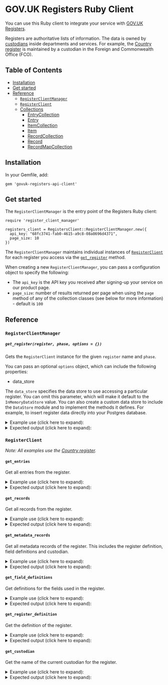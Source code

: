 # GOV.UK Registers Ruby Client

You can use this Ruby client to integrate your service with [GOV.UK Registers](https://registers.cloudapps.digital/).

Registers are authoritative lists of information. The data is owned by [custodians](https://www.gov.uk/government/collections/registers-guidance#creating-and-managing-registers) inside departments and services. For example, the [Country register](https://country.register.gov.uk/) is maintained by a custodian in the Foreign and Commonwealth Office (FCO).

## Table of Contents

- [Installation](#installation)
- [Get started](#get-started)
- [Reference](#reference)
  * [`RegisterClientManager`](#registerclientmanager)
  * [`RegisterClient`](#registerclient)
  * [Collections](#collections)
    + [EntryCollection](#entrycollection)
    + [Entry](#entry)
    + [ItemCollection](#itemcollection)
    + [Item](#item)
    + [RecordCollection](#recordcollection)
    + [Record](#record)
    + [RecordMapCollection](#recordmapcollection)

## Installation

In your Gemfile, add:
```
gem 'govuk-registers-api-client'
```

## Get started

The `RegisterClientManager` is the entry point of the Registers Ruby client:

```
require 'register_client_manager'

registers_client = RegistersClient::RegisterClientManager.new({
  api_key: "68fc3741-fab0-4615-a9c8-08a8696d4371",
  page_size: 10
})
```

The `RegisterClientManager` maintains individual instances of [`RegisterClient`](#registerclient) for each register you access via the [`get_register`](#getregister) method.

When creating a new `RegisterClientManager`, you can pass a configuration object to specify the following:
- The `api_key` is the API key you received after signing-up your service on our product page.
- `page_size`: number of results returned per page when using the `page` method of any of the collection classes (see below for more information) - default is `100`

## Reference

### <a id="registerclientmanager"></a>`RegisterClientManager`

##### <a id="getregister"></a>`get_register(register, phase, options = {})`

Gets the `RegisterClient` instance for the given `register` name and `phase`.

You can pass an optional `options` object, which can include the following properties:

- data_store

The `data_store` specifies the data store to use accessing a particular register. You can omit this parameter, which will make it default to the `InMemoryDataStore` value. You can also create a custom data store to include the `DataStore` module and to implement the methods it defines. For example, to insert register data directly into your Postgres database.

<details>
<summary>
Example use (click here to expand):
</summary>

```

options = {
  data_store: nil
}
registers_client.get_register('country', 'beta', options)

```
</details>
<details>
<summary>
Expected output (click here to expand):
 </summary>

```

A RegisterClient instance e.g. #<RegistersClient::RegisterClient:0x00007f893c55f740>

```
</details>

### <a id="registerclient"></a>`RegisterClient`

_Note: All examples use the [Country register](https://country.register.gov.uk/)._

#### `get_entries`

Get all entries from the register.

<details>
<summary>
Example use (click here to expand):
</summary>

```

register_data = registers_client.get_register('country', 'beta')

register_data.get_entries

```
</details>
<details>
<summary>
Expected output (click here to expand):
 </summary>

```

An EntryCollection instance.

```
</details>

#### `get_records`

Get all records from the register.

<details>
<summary>
Example use (click here to expand):
</summary>


```

register_data = registers_client.get_register('country', 'beta')

register_data.get_records

```
</details>
<details>

<summary>
Expected output (click here to expand):
</summary>

```

A RecordCollection instance.

```

</details>

#### `get_metadata_records`

Get all metadata records of the register. This includes the register definition, field definitions and custodian.

<details>
<summary>
Example use (click here to expand):
</summary>


```

register_data = registers_client.get_register('country', 'beta')

register_data.get_metadata_records

```
</details>
<details>

<summary>
Expected output (click here to expand):
</summary>

```

A RecordCollection instance.

```
</details>

#### `get_field_definitions`

Get definitions for the fields used in the register.

<details>
<summary>
Example use (click here to expand):
</summary>


```

register_data = registers_client.get_register('country', 'beta')

register_data.get_field_definitions

```

</details>
<details>

<summary>
Expected output (click here to expand):
</summary>

```

A RecordCollection instance.

```

</details>

#### `get_register_definition`

Get the definition of the register.

<details>
<summary>
Example use (click here to expand):
 </summary>


```

register_data = registers_client.get_register('country', 'beta')

register_data.get_register_definition

```
</details>
<details>
<summary>
Expected output (click here to expand):
</summary>

```

A Record instance.

```

</details>

#### `get_custodian`

Get the name of the current custodian for the register.

<details>
<summary>
Example use (click here to expand):
</summary>


```

register_data = registers_client.get_register('country', 'beta')

register_data.get_custodian

```

</details>
<details>

<summary>
Expected output (click here to expand):
</summary>

```

A Record instance.

```sdsd

</details>

#### `get_records_with_history`

Get current and previous versions of records in the register.

<details>
<summary>
Example use (click here to expand):
</summary>

```

register_data = registers_client.get_register('country', 'beta')

germany = register_data.get_records_with_history

```

</details>

<details>
<summary>
Expected output (click here to expand):
</summary>

```

A RecordMapCollection instance.

```

</details>

#### `get_current_records`

Get all current records from the register.

<details>
<summary>
Example use (click here to expand):
</summary>

```

register_data = registers_client.get_register('country', 'beta')

register_data.get_current_records

```
</details>
<details>
<summary>
Expected output (click here to expand):
</summary>

```

A RecordCollection instance.

```

</details>

#### `get_expired_records`

Get all expired records from the register.

<details>
<summary>
Example use (click here to expand)
</summary>

```

register_data = registers_client.get_register('country', 'beta')

register_data.get_expired_records

```
</details>
<details>
<summary>
Expected output (click here to expand)
</summary>

```

A RecordCollection instance.

```

</details>

#### `refresh_data`

Downloads register data. Call this method when you want to refresh data.

## Collections

The majority of the methods available in the `RegisterClient` return one of three types of collection object. These collections all include `Enumerable` and implement the `each` method.

[`EntryCollection`](https://github.com/openregister/govuk-registers-api-client/blob/master/lib/entry_collection.rb),
[`ItemCollection`](https://github.com/openregister/govuk-registers-api-client/blob/master/lib/item_collection.rb)  and [`RecordCollection`](https://github.com/openregister/govuk-registers-api-client/blob/master/lib/record_collection.rb) are all `Enumerable` and implement the same [Collections](#collections) interface.

### `EntryCollection`

A collection of `Entry` objects.

#### `each`

Yields each `Entry` object in the collection.

#### `page(int page=1)`

Returns all `Entry` objects in the collection, according to the specified `page` number (defaults to `1`).

If there are fewer results than the current `page_size`, all results are returned.

### `Entry`

#### `entry_number`

Gets the entry number of the entry.

<details>
<summary>
Example use (click here to expand):
</summary>

```

register_data = registers_client.get_register('country', 'beta')

entry = register_data.get_entries.select {|entry| entry.key == 'CZ'}.first
entry.entry_number

```
</details>
<details>
<summary>
Expected output (click here to expand):
 </summary>

```
52
```
</details>

##### `key`

Gets the key of the entry.

<details>
<summary>
Example use (click here to expand):
</summary>

```
register_data = registers_client.get_register('country', 'beta')

entry = register_data.get_entries.select {|entry| entry.key == 'CZ'}.first
entry.key

```
</details>
<details>
<summary>
Expected output (click here to expand):
 </summary>

```
CZ
```
</details>

##### `timestamp`

Gets the timestamp of when the entry was appended to the register.

<details>
<summary>
Example use (click here to expand):
</summary>

```

register_data = registers_client.get_register('country', 'beta')

entry = register_data.get_entries.select {|entry| entry.key == 'CZ'}.first
entry.timestamp

```
</details>
<details>
<summary>
Expected output (click here to expand):
 </summary>

```
2016-04-05T13:23:05Z
```
</details>

##### `item_hash`

Gets the SHA-256 hash of the item which the entry points to.

<details>
<summary>
Example use (click here to expand):
</summary>

```

register_data = registers_client.get_register('country', 'beta')

entry = register_data.get_entries.select {|entry| entry.key == 'CZ'}.first
entry.item_hash

```
</details>
<details>
<summary>
Expected output (click here to expand):
 </summary>

```
sha-256:c45bd0b4785680534e07c627a5eea0d2f065f0a4184a02ba2c1e643672c3f2ed
```
</details>

##### `value`

Returns the entry as a hash.

<details>
<summary>
Example use (click here to expand):
</summary>

```

register_data = registers_client.get_register('country', 'beta')

entry = register_data.get_entries.select {|entry| entry.key == 'CZ'}.first
entry.value.to_json

```
</details>
<details>
<summary>
Expected output (click here to expand):
 </summary>

```
"{"key":"CZ","timestamp":"2016-04-05T13:23:05Z","item_hash":"sha-256:c45bd0b4785680534e07c627a5eea0d2f065f0a4184a02ba2c1e643672c3f2ed"}"
```
</details>

### `ItemCollection`

A collection of `Item` objects.

#### `each`

Yields each `Item` object in the collection.

#### `page(int page=1)`

Returns all `Item` objects in the collection, according to the specified `page` number (defaults to `1`).

If there are fewer results than the current `page_size`, all results are returned.

### `Item`

#### `hash`

Returns the SHA-256 hash of the item.

<details>
<summary>
Example use (click here to expand):
</summary>

```

register_data = registers_client.get_register('country', 'beta')
item = register_data.get_records.select {|record| record.entry.key == 'SU'}.first.item
item.hash

```
</details>
<details>
<summary>
Expected output (click here to expand):
 </summary>

```

"sha-256:e94c4a9ab00d951dadde848ee2c9fe51628b22ff2e0a88bff4cca6e4e6086d7a"

```
</details>

#### `value`

Returns the key-value pairs represented by the item in a `JSON` object.

<details>
<summary>
Example use (click here to expand):
</summary>

```

register_data = registers_client.get_register('country', 'beta')

item = register_data.get_records.select {|record| record.entry.key == 'SU'}.first.item
item.value

```
</details>
<details>
<summary>
Expected output (click here to expand):
 </summary>

```

{"item_json":"{\"citizen-names\":\"Soviet citizen\",\"country\":\"SU\",\"end-date\":\"1991-12-25\",\"name\":\"USSR\",\"official-name\":\"Union of Soviet Socialist Republics\"}","item_hash":"sha-256:e94c4a9ab00d951dadde848ee2c9fe51628b22ff2e0a88bff4cca6e4e6086d7a","parsed_item":null}

```
</details>

#### `has_end_date`

Returns a boolean to describe whether the item contains a key-value pair for the `end-date` field.

<details>
<summary>
Example use (click here to expand):
</summary>

```

register_data = registers_client.get_register('country', 'beta')

item = register_data.get_records.select {|record| record.entry.key == 'SU'}.first.item
item.has_end_date

```
</details>
<details>
<summary>
Expected output (click here to expand):
 </summary>

```
true
```
</details>

### `RecordCollection`

A collection of `Record` objects.

#### `each`

Yields each `Record` object in the collection.

#### `page(int page=1)`

Returns `Record` objects in the collection, according to the specified `page` number (defaults to `1`).

If there are fewer results than the current `page_size`, all results are returned.

### `Record`

#### `entry`

Gets the `Entry` object associated with the record.

<details>
<summary>
Example use (click here to expand):
</summary>

```

register_data = registers_client.get_register('country', 'beta')

record = register_data.get_records.select {|record| record.entry.key == 'CZ'}.first
record.entry.to_json

```
</details>
<details>
<summary>
Expected output (click here to expand):
 </summary>

```
"{"entry_number":205,"parsed_entry":{"key":"CZ","timestamp":"2016-11-11T16:25:07Z","item_hash":"sha-256:c69c04fff98c59aabd739d43018e87a25fd51a00c37d100721cc68fa9003a720"}}"
```
</details>

#### `item`

Gets the `Item` object associated with the record.

<details>
<summary>
Example use (click here to expand):
</summary>

```

register_data = registers_client.get_register('country', 'beta')

record = register_data.get_records.select {|record| record.entry.key == 'CZ'}.first
record.item.to_json

```
</details>
<details>
<summary>
Expected output (click here to expand):
 </summary>

```
"{"item_json":"{\"citizen-names\":\"Czech\",\"country\":\"CZ\",\"name\":\"Czechia\",\"official-name\":\"The Czech Republic\",\"start-date\":\"1993-01-01\"}","item_hash":"sha-256:c69c04fff98c59aabd739d43018e87a25fd51a00c37d100721cc68fa9003a720","parsed_item":null}"
```
</details>


### `RecordMapCollection`

A map of record key to list of both the current and historical `Record` objects for each key.

#### `each`

Yields each record key to list of current and historical `Record` objects in the collection, in the following format:

<details>
<summary>
Example use (click here to expand):
</summary>

```

register_data = registers_client.get_register('country', 'beta')

register_data.get_records_with_history.each do |result|
  puts result.to_json
end

```
</details>
<details>
<summary>
Expected output for the first `result` (click here to expand):
 </summary>

```

"{"key":"SU","records":[{"entry":{"rsf_line":null,"entry_number":1,"parsed_entry":{"key":"SU","timestamp":"2016-04-05T13:23:05Z","item_hash":"sha-256:e94c4a9ab00d951dadde848ee2c9fe51628b22ff2e0a88bff4cca6e4e6086d7a"}},"item":{"item_json":"{\"citizen-names\":\"Soviet citizen\",\"country\":\"SU\",\"end-date\":\"1991-12-25\",\"name\":\"USSR\",\"official-name\":\"Union of Soviet Socialist Republics\"}","item_hash":"sha-256:e94c4a9ab00d951dadde848ee2c9fe51628b22ff2e0a88bff4cca6e4e6086d7a","parsed_item":null}}]}"

```
</details>

#### `get_records_for_key(string key)`

Returns both the current and historical `Record` objects for a given key, or raises a `KeyError` if no records exist for the given key.

<details>
<summary>
Example use (click here to expand):
</summary>

```

register_data = registers_client.get_register('country', 'beta')

register_data.get_records_with_history.get_records_for_key('SU')

```
</details>
<details>
<summary>
Expected output (click here to expand):
 </summary>

```

"{[{"entry":{"rsf_line":null,"entry_number":1,"parsed_entry":{"key":"SU","timestamp":"2016-04-05T13:23:05Z","item_hash":"sha-256:e94c4a9ab00d951dadde848ee2c9fe51628b22ff2e0a88bff4cca6e4e6086d7a"}},"item":{"item_json":"{\"citizen-names\":\"Soviet citizen\",\"country\":\"SU\",\"end-date\":\"1991-12-25\",\"name\":\"USSR\",\"official-name\":\"Union of Soviet Socialist Republics\"}","item_hash":"sha-256:e94c4a9ab00d951dadde848ee2c9fe51628b22ff2e0a88bff4cca6e4e6086d7a","parsed_item":null}}]}"

```
</details>

#### `paginator`

Returns an enumerator of a map of record key to list of current and historical `Record` objects in the collection, in slices specified by `page_size` (defined when creating the `RegisterClientManager`).

<details>
<summary>
Example use (click here to expand):
</summary>

```

register_data = registers_client.get_register('country', 'beta')

enumerator = register_data.get_records_with_history.paginator
enumerator.next.to_json

```
</details>
<details>
<summary>
Expected output (click here to expand):
 </summary>

```

[["SU",[{"entry":{"rsf_line":null,"entry_number":1,"parsed_entry":{"key":"SU","timestamp":"2016-04-05T13:23:05Z","item_hash":"sha-256:e94c4a9ab00d951dadde848ee2c9fe51628b22ff2e0a88bff4cca6e4e6086d7a"}},"item":{"item_json":"{\"citizen-names\":\"Soviet citizen\",\"country\":\"SU\",\"end-date\":\"1991-12-25\",\"name\":\"USSR\",\"official-name\":\"Union of Soviet Socialist Republics\"}","item_hash":"sha-256:e94c4a9ab00d951dadde848ee2c9fe51628b22ff2e0a88bff4cca6e4e6086d7a","parsed_item":null}}]],["DE",[{"entry":{"rsf_line":null,"entry_number":2,"parsed_entry":{"key":"DE","timestamp":"2016-04-05T13:23:05Z","item_hash":"sha-256:e03f97c2806206cdc2cc0f393d09b18a28c6f3e6218fc8c6f3aa2fdd7ef9d625"}},"item":{"item_json":"{\"citizen-names\":\"West German\",\"country\":\"DE\",\"end-date\":\"1990-10-02\",\"name\":\"West Germany\",\"official-name\":\"Federal Republic of Germany\"}","item_hash":"sha-256:e03f97c2806206cdc2cc0f393d09b18a28c6f3e6218fc8c6f3aa2fdd7ef9d625","parsed_item":null}},{"entry":{"rsf_line":null,"entry_number":71,"parsed_entry":{"key":"DE","timestamp":"2016-04-05T13:23:05Z","item_hash":"sha-256:747dbb718cb9f9799852e7bf698c499e6b83fb1a46ec06dbd6087f35c1e955cc"}},"item":{"item_json":"{\"citizen-names\":\"German\",\"country\":\"DE\",\"name\":\"Germany\",\"official-name\":\"The Federal Republic of Germany\",\"start-date\":\"1990-10-03\"}","item_hash":"sha-256:747dbb718cb9f9799852e7bf698c499e6b83fb1a46ec06dbd6087f35c1e955cc","parsed_item":n
ull}}]],

...

["AD",[{"entry":{"rsf_line":null,"entry_number":10,"parsed_entry":{"key":"AD","timestamp":"2016-04-05T13:23:05Z","item_hash":"sha-256:14fcb5099f0eff4c40d5a85b0e3c2f1a04337dc69dace1fc5c64ec9758a19b13"}},"item":{"item_json":"{\"citizen-names\":\"Andorran\",\"country\":\"AD\",\"name\":\"Andorra\",\"official-name\":\"The Principality of Andorra\"}","item_hash":"sha-256:14fcb5099f0eff4c40d5a85b0e3c2f1a04337dc69dace1fc5c64ec9758a19b13","parsed_item":null}}]]]"

```
</details>
